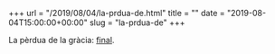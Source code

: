 +++
url = "/2019/08/04/la-prdua-de.html"
title = ""
date = "2019-08-04T15:00:00+00:00"
slug = "la-prdua-de"
+++

La pèrdua de la gràcia: [final](https://telegra.ph/La-pèrdua-de-la-gràcia-33-08-02).
